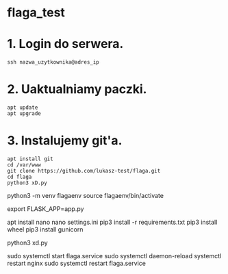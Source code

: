 # flaga_test

# 1. Login do serwera.

```
ssh nazwa_uzytkownika@adres_ip
```


# 2. Uaktualniamy paczki.

```
apt update
apt upgrade
```

# 3. Instalujemy git'a.


```
apt install git
cd /var/www
git clone https://github.com/lukasz-test/flaga.git
cd flaga
python3 xD.py
```



python3 -m venv flagaenv
source flagaenv/bin/activate

export FLASK_APP=app.py

apt install nano
nano settings.ini
pip3 install -r requirements.txt
pip3 install wheel
pip3 install gunicorn

python3 xd.py


sudo systemctl start flaga.service
sudo systemctl daemon-reload
systemctl restart nginx
sudo systemctl restart flaga.service


